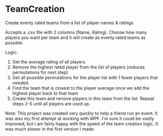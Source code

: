 # TeamCreation
Create evenly rated teams from a list of player names &amp; ratings

Accepts a .csv file with 2 columns (Name, Rating).  Choose how many players you want per team and it will create as evenly rated teams as possible.  

Logic:

1. Get the average rating of all players
2. Remove the highest rated player from the list of players (reduces permutations for next step)
3. Get all possible permutations for the player list with 1 fewer players that needed.
4. Find the team that is closest to the player average once we add the highest player back to that team
5. Create this team and remove players in this team from the list.  Repeat steps 2-5 until all players are used up.



Note:  This project was created very quickly to help a friend run an event.  It was also my first attempt at working with WPF.  I'm sure it could be vastly improved, but I am fairly happy with the speed of the team creation logic.  It was much slower in the first version I made. 
